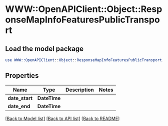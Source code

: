 # WWW::OpenAPIClient::Object::ResponseMapInfoFeaturesPublicTransport

## Load the model package
```perl
use WWW::OpenAPIClient::Object::ResponseMapInfoFeaturesPublicTransport;
```

## Properties
Name | Type | Description | Notes
------------ | ------------- | ------------- | -------------
**date_start** | **DateTime** |  | 
**date_end** | **DateTime** |  | 

[[Back to Model list]](../README.md#documentation-for-models) [[Back to API list]](../README.md#documentation-for-api-endpoints) [[Back to README]](../README.md)


